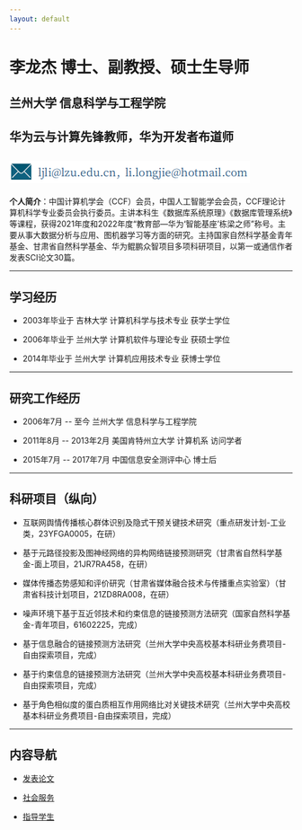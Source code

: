 ```yaml
---
layout: default
---
```


# 李龙杰  博士、副教授、硕士生导师

## 兰州大学 信息科学与工程学院
## 华为云与计算先锋教师，华为开发者布道师

## ![email](./img/email.png)

**个人简介**：中国计算机学会（CCF）会员，中国人工智能学会会员，CCF理论计算机科学专业委员会执行委员。主讲本科生《数据库系统原理》《数据库管理系统》等课程，获得2021年度和2022年度“教育部—华为‘智能基座’栋梁之师”称号。主要从事大数据分析与应用、图机器学习等方面的研究。主持国家自然科学基金青年基金、甘肃省自然科学基金、华为鲲鹏众智项目多项科研项目，以第一或通信作者发表SCI论文30篇。

* * *

## 学习经历

+ 2003年毕业于 吉林大学 计算机科学与技术专业 获学士学位

+ 2006年毕业于 兰州大学 计算机软件与理论专业 获硕士学位

+ 2014年毕业于 兰州大学 计算机应用技术专业     获博士学位

***

## 研究工作经历

+ 2006年7月 -- 至今 兰州大学 信息科学与工程学院

+ 2011年8月 -- 2013年2月 美国肯特州立大学 计算机系 访问学者

+ 2015年7月 -- 2017年7月 中国信息安全测评中心 博士后

***

## 科研项目（纵向）

+ 互联网舆情传播核心群体识别及隐式干预关键技术研究（重点研发计划-工业类，23YFGA0005，在研）

+ 基于元路径投影及图神经网络的异构网络链接预测研究（甘肃省自然科学基金-面上项目，21JR7RA458，在研）

+ 媒体传播态势感知和评价研究（甘肃省媒体融合技术与传播重点实验室）（甘肃省科技计划项目，21ZD8RA008，在研）

+ 噪声环境下基于互近邻技术和约束信息的链接预测方法研究（国家自然科学基金-青年项目，61602225，完成）

+ 基于信息融合的链接预测方法研究（兰州大学中央高校基本科研业务费项目-自由探索项目，完成）

+ 基于约束信息的链接预测方法研究（兰州大学中央高校基本科研业务费项目-自由探索项目，完成）

+ 基于角色相似度的蛋白质相互作用网络比对关键技术研究（兰州大学中央高校基本科研业务费项目-自由探索项目，完成）

***

## 内容导航

+ [发表论文](publication.md) 

+ [社会服务](service.md)

+ [指导学生](student.md)


<!-- + [Seminar记录](seminar/list.md) -->



